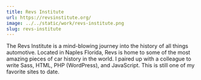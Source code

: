 ```yaml
---
title: Revs Institute
url: https://revsinstitute.org/
image: ../../static/work/revs-institute.png
slug: revs-institute
---
```


The Revs Institute is a mind-blowing journey into the history of all things automotive. Located in Naples Florida, Revs is home to some of the most amazing pieces of car history in the world. I paired up with a colleague to write Sass, HTML, PHP (WordPress), and JavaScript. This is still one of my favorite sites to date.
